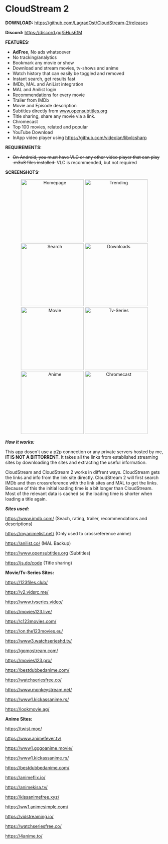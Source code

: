 # CloudStream 2

**DOWNLOAD:**
https://github.com/LagradOst/CloudStream-2/releases

**Discord:**
https://discord.gg/5Hus6fM

**FEATURES:**
+ **AdFree**, No ads whatsoever
+ No tracking/analytics
+ Bookmark any movie or show
+ Download and stream movies, tv-shows and anime
+ Watch history that can easily be toggled and removed
+ Instant search, get results fast
+ IMDb, MAL and AniList integration
+ MAL and Anilist login
+ Recommendations for every movie
+ Trailer from IMDb
+ Movie and Episode description
+ Subtitles directly from www.opensubtitles.org 
+ Title sharing, share any movie via a link.
+ Chromecast
+ Top 100 movies, related and popular
+ YouTube Download
+ InApp video player using https://github.com/videolan/libvlcsharp

**REQUIREMENTS:**
+ ~~On Android, you must have VLC or any other video player that can play .m3u8 files installed.~~  VLC is recommended, but not required

**SCREENSHOTS:**

<p align="center">
    <img src="https://cdn.discordapp.com/attachments/551382684560261121/809891204371316796/Screenshot_20210212_215540_com.CloudStreamForms.CloudStreamForms.jpg" width="200" title="Homepage">  
    <img src="https://cdn.discordapp.com/attachments/551382684560261121/809891204073783296/Screenshot_20210212_215615_com.CloudStreamForms.CloudStreamForms.jpg" width="200" title="Trending">  
    <img src="https://cdn.discordapp.com/attachments/551382684560261121/809891203830906950/Screenshot_20210212_215624_com.CloudStreamForms.CloudStreamForms.jpg" width="200" title="Search">  
    <img src="https://cdn.discordapp.com/attachments/551382684560261121/809891203490250752/Screenshot_20210212_215636_com.CloudStreamForms.CloudStreamForms.jpg" width="200" title="Downloads">  
    <img src="https://cdn.discordapp.com/attachments/551382684560261121/809891202936864799/Screenshot_20210212_215713_com.CloudStreamForms.CloudStreamForms.jpg" width="200" title="Movie">  
    <img src="https://cdn.discordapp.com/attachments/551382684560261121/809891203239641108/Screenshot_20210212_215658_com.CloudStreamForms.CloudStreamForms.jpg" width="200" title="Tv-Series">  
    <img src="https://cdn.discordapp.com/attachments/551382684560261121/809891202395930694/Screenshot_20210212_215747_com.CloudStreamForms.CloudStreamForms.jpg" width="200" title="Anime">  
        <img src="https://camo.githubusercontent.com/e262c40fb0ede4dac4373be6e2befc4800277f1b/68747470733a2f2f63646e2e646973636f72646170702e636f6d2f6174746163686d656e74732f3534323037303935393036373130333233322f3639353539383736353138343338353035362f53637265656e73686f745f32303230303430335f3133303832315f636f6d2e436c6f756453747265616d466f726d732e436c6f756453747265616d466f726d732e706e67" width="200" title="Chromecast">  

</p>

***How it works:***

This app dosen't use a p2p connection or any private servers hosted by me, **IT IS NOT A BITTORRENT**. It takes all the links from established streaming sites by downloading the sites and extracting the useful information.

CloudStream and CloudStream 2 works in diffrent ways. CloudStream gets the links and info from the link site directly. CloudStream 2 will first search IMDb and then crossreference with the link sites and MAL to get the links. Because of this the initial loading time is a bit longer than CloudStream. Most of the relevant data is cached so the loading time is shorter when loading a title again.  

***Sites used:***

https://www.imdb.com/ (Seach, rating, trailer, recommendations and descriptions)

https://myanimelist.net/ (Only used to crossreference anime)

https://anilist.co/ (MAL Backup)

https://www.opensubtitles.org (Subtitles)

https://js.do/code (Title sharing)

**Movie/Tv-Series Sites:**

https://123files.club/

https://v2.vidsrc.me/

https://www.tvseries.video/

https://movies123.live/

https://c123movies.com/

https://on.the123movies.eu/

https://www3.watchserieshd.tv/

https://gomostream.com/

https://movies123.pro/

https://bestdubbedanime.com/

https://watchseriesfree.co/

https://www.monkeystream.net/

https://www1.kickassanime.rs/

https://lookmovie.ag/

**Anime Sites:**

https://twist.moe/

https://www.animefever.tv/

https://www1.gogoanime.movie/

https://www1.kickassanime.rs/

https://bestdubbedanime.com/

https://animeflix.io/

https://animekisa.tv/

https://kissanimefree.xyz/

https://ww1.animesimple.com/

https://vidstreaming.io/

https://watchseriesfree.co/

https://4anime.to/
